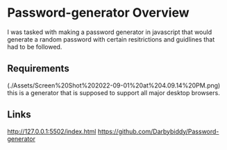 # Password-generator Overview

I was tasked with making a password generator in javascript that would generate a random password with certain resitrictions and guidlines that had to be followed. 


## Requirements 

(./Assets/Screen%20Shot%202022-09-01%20at%204.09.14%20PM.png)
this is a generator that is supposed to support all major desktop browsers. 

## Links

http://127.0.0.1:5502/index.html
https://github.com/Darbybiddy/Password-generator
